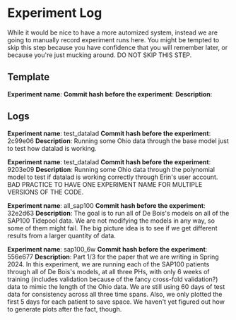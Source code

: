 # Experiment Log

While it would be nice to have a more automized system, 
instead we are going to manually record experiment runs
here. You might be tempted to skip this step because you
have confidence that you will remember later, or because
you're just mucking around. DO NOT SKIP THIS STEP. 

## Template
**Experiment name**:
**Commit hash before the experiment**:
**Description**:

## Logs

**Experiment name**: test_datalad
**Commit hash before the experiment**: 2c99e06
**Description**: Running some Ohio data through the base model just 
to test how datalad is working. 

**Experiment name**: test_datalad
**Commit hash before the experiment**: 9203e09
**Description**: Running some Ohio data through the polynomial 
model to test if datalad is working correctly through Erin's
user account. BAD PRACTICE TO HAVE ONE EXPERIMENT NAME FOR 
MULTIPLE VERSIONS OF THE CODE.

**Experiment name**: all_sap100
**Commit hash before the experiment**: 32e2d63
**Description**: The goal is to run all of De Bois's models on all of the SAP100
Tidepool data. We are not modifying the models in any way, so some of them might
fail. The big picture idea is to see if we get different results from a larger 
quantity of data.

**Experiment name**: sap100_6w
**Commit hash before the experiment**: 556e677
**Description**: Part 1/3 for the paper that we are writing in 
Spring 2024. In this experiment, we are running each of the SAP100
patients through all of De Bois's models, at all three PHs, 
with only 6 weeks of training (includes validation because of the
fancy cross-fold validation?) data to mimic the length of the Ohio
data. We are still using 60 days of test data for consistency across
all three time spans. Also, we only plotted the first 5 days for 
each patient to save space. We haven't yet figured out how to 
generate plots after the fact, though.


